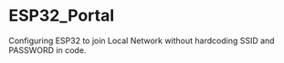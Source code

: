 # ESP32_Portal
Configuring ESP32 to join Local Network without hardcoding SSID and PASSWORD in code. 
